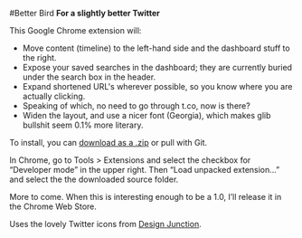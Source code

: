 #Better Bird
**For a slightly better Twitter**

This Google Chrome extension will:

- Move content (timeline) to the left-hand side and the dashboard stuff to the right.
- Expose your saved searches in the dashboard; they are currently buried under the search box in the header.
- Expand shortened URL's wherever possible, so you know where you are actually clicking.
- Speaking of which, no need to go through t.co, now is there?
- Widen the layout, and use a nicer font (Georgia), which makes glib bullshit seem 0.1% more literary.

To install, you can [download as a .zip](https://github.com/mwsherman/BetterBird/zipball/master) or pull with Git.

In Chrome, go to Tools > Extensions and select the checkbox for “Developer mode” in the upper right. Then “Load unpacked extension...” and select the the downloaded source folder.

More to come. When this is interesting enough to be a 1.0, I’ll release it in the Chrome Web Store.

Uses the lovely Twitter icons from [Design Junction](http://designjunction.in/blog/2009/07/01/twitter-icon-for-your-blog/).
